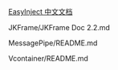 
[EasyInject 中文文档](https://redeyehare.github.io/NoteBook/Unity%E7%9B%B8%E5%85%B3/EasyInject/[%E4%B8%AD%E6%96%87]Readme.md)

JKFrame/JKFrame Doc 2.2.md

MessagePipe/README.md


Vcontainer/README.md
